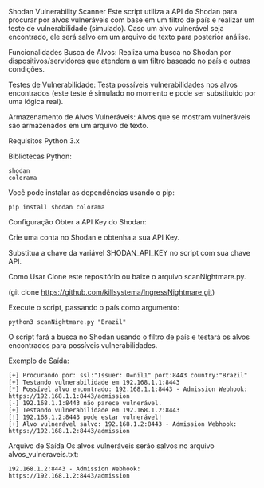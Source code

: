 Shodan Vulnerability Scanner
Este script utiliza a API do Shodan para procurar por alvos vulneráveis com base em um filtro de país e realizar um teste de vulnerabilidade (simulado). Caso um alvo vulnerável seja encontrado, ele será salvo em um arquivo de texto para posterior análise.

Funcionalidades
Busca de Alvos: Realiza uma busca no Shodan por dispositivos/servidores que atendem a um filtro baseado no país e outras condições.

Testes de Vulnerabilidade: Testa possíveis vulnerabilidades nos alvos encontrados (este teste é simulado no momento e pode ser substituído por uma lógica real).

Armazenamento de Alvos Vulneráveis: Alvos que se mostram vulneráveis são armazenados em um arquivo de texto.

Requisitos
Python 3.x

Bibliotecas Python:

```
shodan
colorama
``` 

Você pode instalar as dependências usando o pip:

```
pip install shodan colorama
```
Configuração
Obter a API Key do Shodan:

Crie uma conta no Shodan e obtenha a sua API Key.

Substitua a chave da variável SHODAN_API_KEY no script com sua chave API.

Como Usar
Clone este repositório ou baixe o arquivo scanNightmare.py.

(git clone https://github.com/killsystema/IngressNightmare.git)

Execute o script, passando o país como argumento:

```python3 scanNightmare.py "Brazil" ```

O script fará a busca no Shodan usando o filtro de país e testará os alvos encontrados para possíveis vulnerabilidades.

Exemplo de Saída:

```
[+] Procurando por: ssl:"Issuer: O=nil1" port:8443 country:"Brazil"
[+] Testando vulnerabilidade em 192.168.1.1:8443
[*] Possível alvo encontrado: 192.168.1.1:8443 - Admission Webhook: https://192.168.1.1:8443/admission
[-] 192.168.1.1:8443 não parece vulnerável.
[+] Testando vulnerabilidade em 192.168.1.2:8443
[!] 192.168.1.2:8443 pode estar vulnerável!
[+] Alvo vulnerável salvo: 192.168.1.2:8443 - Admission Webhook: https://192.168.1.2:8443/admission
```

Arquivo de Saída
Os alvos vulneráveis serão salvos no arquivo alvos_vulneraveis.txt:

``` 
192.168.1.2:8443 - Admission Webhook: https://192.168.1.2:8443/admission
```
